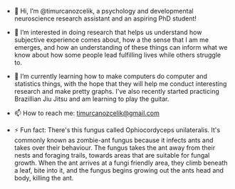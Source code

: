 - 👋 Hi, I’m @timurcanozcelik, a psychology and developmental neuroscience research assistant and an aspiring PhD student! 

- 👀 I’m interested in doing research that helps us understand how subjective experience comes about, how a the sense that I am me emerges, and how an understanding of these things can inform what we know about how some people lead fulfilling lives while others struggle to. 

- 🌱 I’m currently learning how to make computers do computer and statistics things, with the hope that they will help me conduct interesting research and make pretty graphs. I've also recently started practicing Brazillian Jiu Jitsu and am learning to play the guitar. 

- 📫 How to reach me: timurcanozcelik@gmail.com 

- ⚡ Fun fact: There's this fungus called Ophiocordyceps unilateralis. It's commonly known as zombie-ant fungus because it infects ants and takes over their behaviour. The fungus takes the ant away from their nests and foraging trails, towards areas that are suitable for fungal growth. When the ant arrives at a fungi friendly area, they climb beneath a leaf, bite into it, and the fungus begins growing out the ants head and body, killing the ant. 

<!---
timurcanozcelik/timurcanozcelik is a ✨ special ✨ repository because its `README.md` (this file) appears on your GitHub profile.
You can click the Preview link to take a look at your changes.
--->
